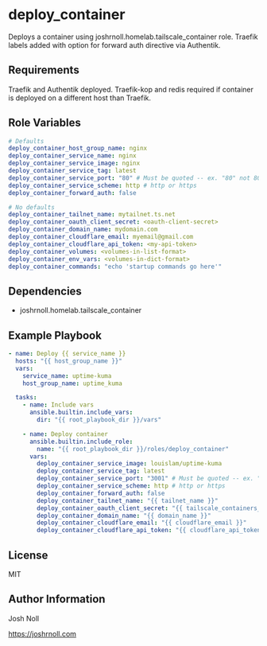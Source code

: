 deploy_container
=========

Deploys a container using joshrnoll.homelab.tailscale_container role. Traefik labels added with option for forward auth directive via Authentik.

Requirements
------------

Traefik and Authentik deployed. Traefik-kop and redis required if container is deployed on a different host than Traefik. 

Role Variables
--------------

```YAML
# Defaults
deploy_container_host_group_name: nginx
deploy_container_service_name: nginx
deploy_container_service_image: nginx
deploy_container_service_tag: latest
deploy_container_service_port: "80" # Must be quoted -- ex. "80" not 80
deploy_container_service_scheme: http # http or https
deploy_container_forward_auth: false

# No defaults
deploy_container_tailnet_name: mytailnet.ts.net
deploy_container_oauth_client_secret: <oauth-client-secret>
deploy_container_domain_name: mydomain.com
deploy_container_cloudflare_email: myemail@gmail.com
deploy_container_cloudflare_api_token: <my-api-token>
deploy_container_volumes: <volumes-in-list-format>
deploy_container_env_vars: <volumes-in-dict-format>
deploy_container_commands: "echo 'startup commands go here'"

```

Dependencies
------------

- joshrnoll.homelab.tailscale_container

Example Playbook
----------------

```YAML
- name: Deploy {{ service_name }}
  hosts: "{{ host_group_name }}"
  vars:
    service_name: uptime-kuma
    host_group_name: uptime_kuma

  tasks:
    - name: Include vars
      ansible.builtin.include_vars:
        dir: "{{ root_playbook_dir }}/vars"

    - name: Deploy container
      ansible.builtin.include_role:
        name: "{{ root_playbook_dir }}/roles/deploy_container"
      vars:
        deploy_container_service_image: louislam/uptime-kuma
        deploy_container_service_tag: latest
        deploy_container_service_port: "3001" # Must be quoted -- ex. "80" not 80
        deploy_container_service_scheme: http # http or https
        deploy_container_forward_auth: false
        deploy_container_tailnet_name: "{{ tailnet_name }}"
        deploy_container_oauth_client_secret: "{{ tailscale_containers_oauth_client['secret'] }}"
        deploy_container_domain_name: "{{ domain_name }}"
        deploy_container_cloudflare_email: "{{ cloudflare_email }}"
        deploy_container_cloudflare_api_token: "{{ cloudflare_api_token }}"
```

License
-------

MIT

Author Information
------------------
Josh Noll

https://joshrnoll.com
